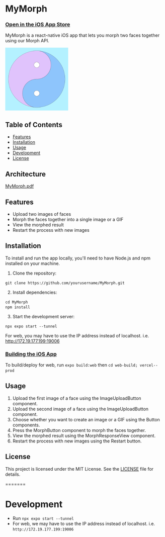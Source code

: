 # MyMorph

### [Open in the iOS App Store](https://apps.apple.com/us/app/mymorph/id1554421298)

MyMorph is a react-native iOS app that lets you morph two faces together using our Morph API.

<!-- Link to mymorph-iOS/assets/adaptive-icon.png -->
<img src="assets/adaptive-icon.png" width="200" height="200" />

## Table of Contents

- [Features](#features)
- [Installation](#installation)
- [Usage](#usage)
- [Development](#development)
- [License](#license)

## Architecture
[MyMorph.pdf](https://github.com/osamja/mymorph-iOS/files/11779790/MyMorph.pdf)


## Features

- Upload two images of faces
- Morph the faces together into a single image or a GIF
- View the morphed result
- Restart the process with new images

## Installation

To install and run the app locally, you'll need to have Node.js and npm installed on your machine.

1. Clone the repository: 

```
git clone https://github.com/yourusername/MyMorph.git
```

2. Install dependencies: 
```
cd MyMorph
npm install
```

3. Start the development server:
```
npx expo start --tunnel
```

For web, you may have to use the IP address instead of localhost. i.e. http://172.19.177.199:19006


### [Building the iOS App](https://github.com/osamja/imagemorpher-mobile/issues/25)

To build/deploy for web, run `expo build:web` then `cd web-build; vercel--prod`


## Usage

1. Upload the first image of a face using the ImageUploadButton component.
2. Upload the second image of a face using the ImageUploadButton component.
3. Choose whether you want to create an image or a GIF using the Button components.
4. Press the MorphButton component to morph the faces together.
5. View the morphed result using the MorphResponseView component.
6. Restart the process with new images using the Restart button.

## License

This project is licensed under the MIT License. See the [LICENSE](LICENSE) file for details.

=======
# Development
* Run `npx expo start --tunnel`
* For web, we may have to use the IP address instead of localhost. i.e. `http://172.19.177.199:19006`


